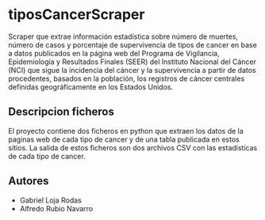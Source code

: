 # tiposCancerScraper

Scraper que extrae información estadística sobre número de muertes, número de casos y porcentaje de supervivencia de tipos de cancer en base a datos publicados en la página web del Programa de Vigilancia, Epidemiología y Resultados Finales (SEER) del Instituto Nacional del Cáncer (NCI)  que sigue la incidencia del cáncer y la supervivencia a partir de datos procedentes, basados ​​en la población, los registros de cáncer centrales definidas geográficamente en los Estados Unidos. 

## Descripcion ficheros

El proyecto contiene dos ficheros en python que extraen los datos de la paginas web de cada tipo de cancer y de una tabla publicada en estos sitios.
La salida de estos ficheros son dos archivos CSV con las estadísticas de cada tipo de cancer.

## Autores

* Gabriel Loja Rodas
* Alfredo Rubio Navarro
	
